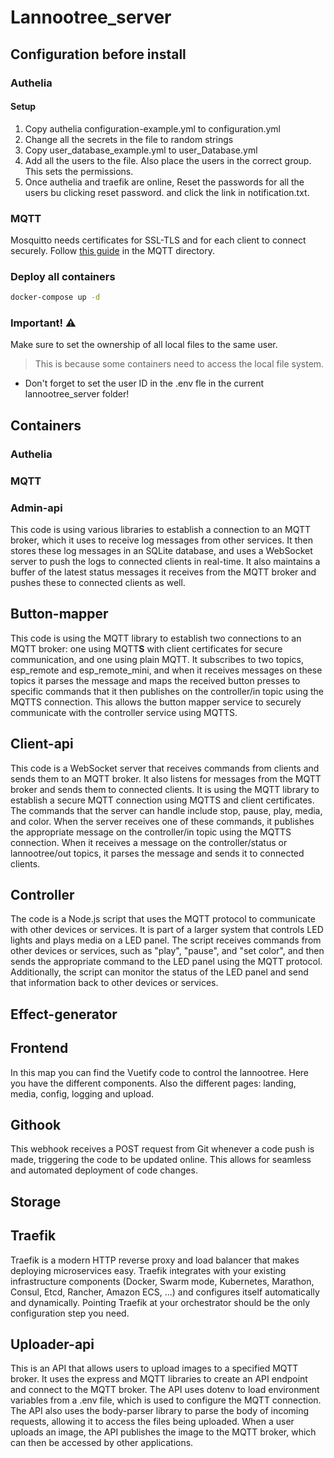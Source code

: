 # Lannootree_server

## Configuration before install

### Authelia

#### Setup

1. Copy authelia configuration-example.yml to configuration.yml
2. Change all the secrets in the file to random strings
3. Copy user_database_example.yml to user_Database.yml
4. Add all the users to the file. Also place the users in the correct group. This sets the permissions.
5. Once authelia and traefik are online, Reset the passwords for all the users bu clicking reset password. and click the link in notification.txt.

### MQTT

Mosquitto needs certificates for SSL-TLS and for each client to connect securely.
Follow [this guide](mqtt/README.md) in the MQTT directory.

### Deploy all containers

```bash
docker-compose up -d
```

### Important! ⚠️

Make sure to set the ownership of all local files to the same user.

> This is because some containers need to access the local file system.

* Don't forget to set the user ID in the .env fle in the current lannootree_server folder!

## Containers

### Authelia

### MQTT

### Admin-api

This code is using various libraries to establish a connection to an MQTT broker, which it uses to receive log messages from other services. It then stores these log messages in an SQLite database, and uses a WebSocket server to push the logs to connected clients in real-time. It also maintains a buffer of the latest status messages it receives from the MQTT broker and pushes these to connected clients as well.

## Button-mapper

This code is using the MQTT library to establish two connections to an MQTT broker: one using MQTT**S** with client certificates for secure communication, and one using plain MQTT. It subscribes to two topics, esp_remote and esp_remote_mini, and when it receives messages on these topics it parses the message and maps the received button presses to specific commands that it then publishes on the controller/in topic using the MQTTS connection. This allows the button mapper service to securely communicate with the controller service using MQTTS.

## Client-api

This code is a WebSocket server that receives commands from clients and sends them to an MQTT broker. It also listens for messages from the MQTT broker and sends them to connected clients. It is using the MQTT library to establish a secure MQTT connection using MQTTS and client certificates. The commands that the server can handle include stop, pause, play, media, and color. When the server receives one of these commands, it publishes the appropriate message on the controller/in topic using the MQTTS connection. When it receives a message on the controller/status or lannootree/out topics, it parses the message and sends it to connected clients.

## Controller

The code is a Node.js script that uses the MQTT protocol to communicate with other devices or services. It is part of a larger system that controls LED lights and plays media on a LED panel. The script receives commands from other devices or services, such as "play", "pause", and "set color", and then sends the appropriate command to the LED panel using the MQTT protocol. Additionally, the script can monitor the status of the LED panel and send that information back to other devices or services.

## Effect-generator

## Frontend

In this map you can find the Vuetify code to control the lannootree. Here you have the different components. Also the different pages: landing, media, config, logging and upload.

## Githook

This webhook receives a POST request from Git whenever a code push is made, triggering the code to be updated online. This allows for seamless and automated deployment of code changes.

## Storage

## Traefik

Traefik is a modern HTTP reverse proxy and load balancer that makes deploying microservices easy. Traefik integrates with your existing infrastructure components (Docker, Swarm mode, Kubernetes, Marathon, Consul, Etcd, Rancher, Amazon ECS, ...) and configures itself automatically and dynamically. Pointing Traefik at your orchestrator should be the only configuration step you need.

## Uploader-api

This is an API that allows users to upload images to a specified MQTT broker. It uses the express and MQTT libraries to create an API endpoint and connect to the MQTT broker. The API uses dotenv to load environment variables from a .env file, which is used to configure the MQTT connection. The API also uses the body-parser library to parse the body of incoming requests, allowing it to access the files being uploaded. When a user uploads an image, the API publishes the image to the MQTT broker, which can then be accessed by other applications.


